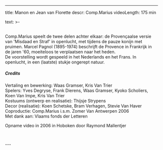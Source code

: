 
---
title: Manon en Jean van Florette
descr: Comp.Marius
videoLength: 175 min

text: >-
  <p><br>Comp.Marius speelt de twee delen achter elkaar: de Provençaalse versie van 'Misdaad en Straf' in openlucht, met tijdens de pauze konijn met pruimen. Marcel Pagnol (1895-1974) beschrijft de Provence in Frankrijk in de jaren '60, moeiteloos te verplaatsen naar het heden.<br>De voorstelling wordt gespeeld in het Nederlands en het Frans. In openlucht, in een (laatste) stukje ongerept natuur.</p><h5>Credits</h5><p>Vertaling en bewerking: Waas Gramser, Kris Van Trier<br>Spelers: Yves Degryse, Frank Dierens, Waas Gramser, Kyoko Scholiers, Koen Van Impe, Kris Van Trier<br>Kostuums (ontwerp en realisatie): Thijsje Strypens<br>Decor (realisatie): Koen Schetske, Bram Verhagen, Stevie Van Haver<br>Coproductie: Comp.Marius i.s.m. Zomer Van Antwerpen 2006<br>Met dank aan: Vlaams fonds der Letteren</p><p>Opname video in 2006 in Hoboken door Raymond Mallentjer</p><p>‍</p>
---
